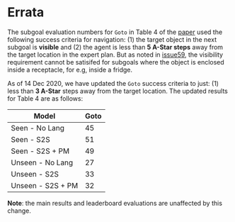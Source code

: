 # Errata

The subgoal evaluation numbers for `Goto` in Table 4 of the [paper](https://arxiv.org/pdf/1912.01734.pdf) used the following success criteria for navigation: (1) the target object in the next subgoal is **visible** and (2) the agent is less than **5 A-Star steps** away from the target location in the expert plan. But as noted in [issue59](https://github.com/askforalfred/alfred/issues/59), the visibility requirement cannot be satisifed for subgoals where the object is enclosed inside a receptacle, for e.g, inside a fridge.  

As of 14 Dec 2020, we have updated the `Goto` success criteria to just: (1) less than **3 A-Star** steps away from the target location. The updated results for Table 4 are as follows:

| Model | Goto |
| --- | ----------- |
| Seen - No Lang | 45 |
| Seen - S2S | 51 |
| Seen - S2S + PM | 49 |
| Unseen - No Lang | 27 |
| Unseen - S2S | 33 |
| Unseen - S2S + PM | 32 |


**Note**: the main results and leaderboard evaluations are unaffected by this change.